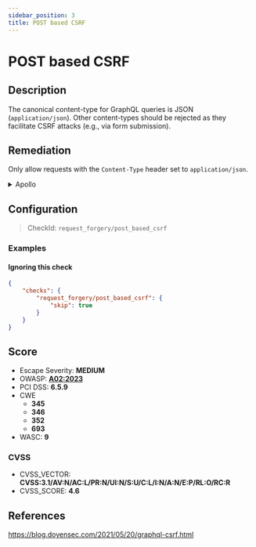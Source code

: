 ```yaml
---
sidebar_position: 3
title: POST based CSRF
---
```


# POST based CSRF

## Description

The canonical content-type for GraphQL queries is JSON (`application/json`). Other content-types should be rejected as they facilitate CSRF attacks (e.g., via form submission).

## Remediation

Only allow requests with the `Content-Type` header set to `application/json`.


<details>
    <summary>Apollo</summary>

Only allow requests with the `Content-Type` header set to `application/json`.

With Express.js, the `enforce-content-type` middleware can be used to block unwanted content types.

```javascript
 const enforceContentType = require('enforce-content-type')

 app.use(enforceContentType({
     type: 'application/json'
 }))
 ```

 See: [enforce-content-type GitHub Repo](https://github.com/codepunkt/enforce-content-type).


</details>

## Configuration

> CheckId: `request_forgery/post_based_csrf`


### Examples


#### Ignoring this check

```json
{
    "checks": {
        "request_forgery/post_based_csrf": {
            "skip": true
        }
    }
}
```




## Score

- Escape Severity: **<span className="medium-severity">MEDIUM</span>**
- OWASP: **[A02:2023](https://github.com/OWASP/API-Security/blob/master/2023/en/src/0xa2-broken-authentication.md)**
- PCI DSS: **6.5.9**
- CWE
  - **345**
  - **346**
  - **352**
  - **693**
- WASC: **9**



### CVSS

- CVSS_VECTOR: **CVSS:3.1/AV:N/AC:L/PR:N/UI:N/S:U/C:L/I:N/A:N/E:P/RL:O/RC:R**
- CVSS_SCORE: **4.6**

## References

https://blog.doyensec.com/2021/05/20/graphql-csrf.html
